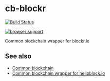 cb-blockr
=========

[![Build Status](https://travis-ci.org/weilu/cb-blockr.png?branch=master)](https://travis-ci.org/weilu/cb-blockr)

[![browser support](https://ci.testling.com/weilu/cb-blockr.png)
](https://ci.testling.com/weilu/cb-blockr)

Common blockchain wrapper for blockr.io

## See also

- [Common blockchain](https://github.com/dcousens/common-blockchain)
- [Common blockchain wrapper for helloblock.io](https://github.com/dcousens/cb-helloblock)
